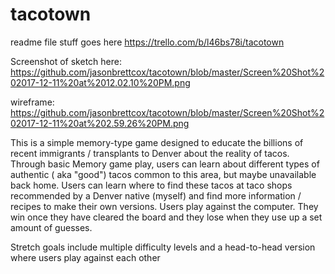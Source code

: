 # tacotown
readme file stuff goes here
https://trello.com/b/l46bs78i/tacotown

Screenshot of sketch here: https://github.com/jasonbrettcox/tacotown/blob/master/Screen%20Shot%202017-12-11%20at%2012.02.10%20PM.png

wireframe: https://github.com/jasonbrettcox/tacotown/blob/master/Screen%20Shot%202017-12-11%20at%202.59.26%20PM.png

This is a simple memory-type game designed to educate the billions of recent immigrants / transplants to Denver about the reality of tacos. Through basic Memory game play, users can learn about different types of authentic ( aka "good") tacos common to this area, but maybe unavailable back home. Users can learn where to find these tacos at taco shops recommended by a Denver native (myself) and find more information / recipes to make their own versions. Users play against the computer. They win once they have cleared the board and they lose when they use up a set amount of guesses.

Stretch goals include multiple difficulty levels and a head-to-head version where users play against each other
